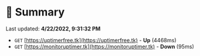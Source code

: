 # 📖 Summary
Last updated: **4/22/2022, 9:31:32 PM**

- `GET` [https://uptimerfree.tk](https://uptimerfree.tk) - **Up** (4468ms)
- `GET` [https://monitoruptimer.tk](https://monitoruptimer.tk) - **Down** (95ms)

